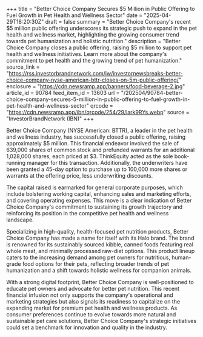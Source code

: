 +++
title = "Better Choice Company Secures $5 Million in Public Offering to Fuel Growth in Pet Health and Wellness Sector"
date = "2025-04-29T18:20:30Z"
draft = false
summary = "Better Choice Company's recent $5 million public offering underscores its strategic push to expand in the pet health and wellness market, highlighting the growing consumer trend towards pet humanization and holistic nutrition."
description = "Better Choice Company closes a public offering, raising $5 million to support pet health and wellness initiatives. Learn more about the company's commitment to pet health and the growing trend of pet humanization."
source_link = "https://rss.investorbrandnetwork.com/iw/investornewsbreaks-better-choice-company-nyse-american-bttr-closes-on-5m-public-offering/"
enclosure = "https://cdn.newsramp.app/banners/food-beverage-2.jpg"
article_id = 90784
feed_item_id = 13603
url = "/202504/90784-better-choice-company-secures-5-million-in-public-offering-to-fuel-growth-in-pet-health-and-wellness-sector"
qrcode = "https://cdn.newsramp.app/ibn/qrcode/254/29/lark9RYs.webp"
source = "InvestorBrandNetwork (IBN)"
+++

<p>Better Choice Company (NYSE American: BTTR), a leader in the pet health and wellness industry, has successfully closed a public offering, raising approximately $5 million. This financial endeavor involved the sale of 639,000 shares of common stock and prefunded warrants for an additional 1,028,000 shares, each priced at $3. ThinkEquity acted as the sole book-running manager for this transaction. Additionally, the underwriters have been granted a 45-day option to purchase up to 100,000 more shares or warrants at the offering price, less underwriting discounts.</p><p>The capital raised is earmarked for general corporate purposes, which include bolstering working capital, enhancing sales and marketing efforts, and covering operating expenses. This move is a clear indication of Better Choice Company's commitment to sustaining its growth trajectory and reinforcing its position in the competitive pet health and wellness landscape.</p><p>Specializing in high-quality, health-focused pet nutrition products, Better Choice Company has made a name for itself with its Halo brand. The brand is renowned for its sustainably sourced kibble, canned foods featuring real whole meat, and minimally processed raw-diet options. This product lineup caters to the increasing demand among pet owners for nutritious, human-grade food options for their pets, reflecting broader trends of pet humanization and a shift towards holistic wellness for companion animals.</p><p>With a strong digital footprint, Better Choice Company is well-positioned to educate pet owners and advocate for better pet nutrition. This recent financial infusion not only supports the company's operational and marketing strategies but also signals its readiness to capitalize on the expanding market for premium pet health and wellness products. As consumer preferences continue to evolve towards more natural and sustainable pet care solutions, Better Choice Company's strategic initiatives could set a benchmark for innovation and quality in the industry.</p>